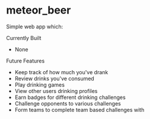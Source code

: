 meteor_beer
==========

Simple web app which:

  Currently Built
  - None
  
  Future Features
  - Keep track of how much you've drank
  - Review drinks you've consumed
  - Play drinking games
  - View other users drinking profiles
  - Earn badges for different drinking challenges
  - Challenge opponents to various challenges
  - Form teams to complete team based challenges with
